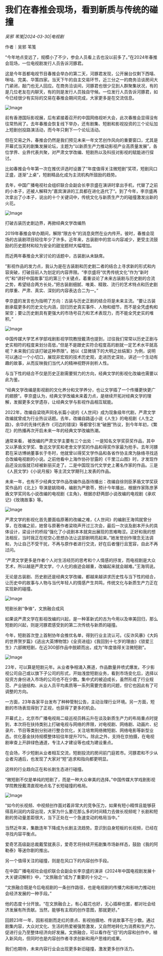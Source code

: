 # 我们在春推会现场，看到新质与传统的碰撞

*吴邪 苇笺|2024-03-30|电视剧*

作者｜吴邪 苇笺

“今年地点变远了，规模小了不少，参会人员看上去也没以前多了。”在2024年春推会现场，一位电视剧发行人员告诉河豚君。

这是今年首都电视节目春推会举办的第二天，河豚君发现，公开展台仅剩下西嘻、咪咕、完美、华策四家。当天下午的自主交易环节，近三分之一的商务洽谈房间大门紧闭，敲门也无人回应。在商务洽谈间，河豚君也很少见到人群聚集状况，有的是几位老友在内聊天，有的则是发行人员独自守候。一位发行人员告诉河豚君，如今已经很少有实际的交易在春推会期间完成，大家更多是在交流信息。

![Image](http://static.ylzbl.com/uploads/ueditor/php/upload/image/20240330/1711776137451468.png)

前有香港国际影视展，后有紧接着召开的中国网络视听大会，此次春推会显得没有往常热闹了。去年春推会恢复线下举办，还有剧集、短剧和影视投资的三个论坛加上短剧创投路演活动，而今年只剩下一个论坛活动。

但在交易之外，春推会仍然是我们预见未来一年文艺创作风向的重要窗口，尤其是开幕式当天的剧集发展论坛，主题为“以新质生产力推动影视产业高质量发展”，各位学界、业界代表共聚，对严肃文学改编、短剧热以及科技对影视的赋能进行探讨。

比如春推会今年第一次在推优评选时设置了“年度值得关注微短剧”奖项，短剧风口正盛，逐渐“上桌”，短剧精品化成为主流机构所鼓励的趋势。

去年，中国广播电视社会组织联合会副会长李京盛在演讲时拿出手机，代替了之前的小本子，还被人解释为”嘉宾演讲的工具都在进化迭代了“。到了今年，李京盛再次拿出了小本子，说出的十个关键词中，传统文化与新质生产力的碰撞激发出新的火花。

![Image](http://static.ylzbl.com/uploads/ueditor/php/upload/image/20240330/1711776138553062.png)

打破古装历史剧边界，再掀经典文学改编热

2019年春推会举办期间，解除“限古令”的消息突然在业内传开。彼时，春推会现场的古装剧项目较往年少了许多。近年来，古装剧中的宫斗内容减少，更受主流鼓励的历史题材和较为安全的甜宠题材大幅增加。

而近两年春推会大家讨论的话题中，古装剧从未缺席。

”影视作品的发力点，我认为是在古装剧和历史剧二者的结合上寻求新的形式和内容突破，打破目前人为划定的内容界限。“李京盛将“优秀传统文化”作为“新时代”和“讲好中国故事”后的第三个关键点，着重谈论了未来古装剧与历史剧的合流之势，希望结合两方长处，”把古装剧细腻、唯美、精致、流行的艺术特点和历史剧的厚重、严肃、真实、深刻的内容表达合二为一。”

李京盛的发言也为指明了方向：古装与历史正剧的结合将是未来主流。“要让古装剧承载更多的历史文化内涵，回归历史真实事件、人物和细节，而不是全凭虚构和架空；要让历史剧具有更强大的市场号召力和艺术表现力，而不能全凭史实的堆积。”

![Image](http://static.ylzbl.com/uploads/ueditor/php/upload/image/20240330/1711776138759094.png)

中国传媒大学艺术学部戏剧影视学院教授戴清也提到，过往我们常常以历史正剧与史实相符的程度来划分高低，”但是不是跟史实符合程度高的剧就一定艺术水平就高呢？未来我们应该打破这种界限“。她以《显微镜下的大明之丝绢案》为例，说明可以通过一个小切口，展现非宏观的技术历史观，走进历史深处，讲述一个生动有趣的故事，从而反映我们当代人的精神视野并剖析人性。

与当下性的结合不仅是历史正剧需要努力的方向，经典文学的影视化改编也需要以此为鉴。

“经典文学改编是影视剧的文化养分和文学养分，也让文学插了一个传播更快更广的翅膀“。李京盛认为，经典文学改编未来着力点，是继续开拓对经典文学的理解，发掘更多文学遗存，让经典文学与影视作品相互赋能。

2022年，改编自梁晓声同名长篇小说的《人世间》成为现象级年代剧，严肃文学改编就曾成为行业热议话题。去年，改编自路遥小说《人生》的电视剧《人生之路》，余华的先锋代表作《河边的错误》等都曾引发“破圈”热议，到今年年初，《繁花》的热播再次开启未来一年的经典文学改编热潮。

通常来看， 被改编的严肃文学主要有三个出处：一是知名文学奖获奖作品，其中又以茅盾文学奖、鲁迅文学奖和老舍文学奖的作品和得奖作家最为抢手。去年河豚君在采访博纳董事长于冬时，他就曾以得奖文学作品和各省作协主席为脉络寻找适合改编电视剧的小说。之前他看中上海作协孙甘露的《千里江山图》时，才发现作品还没出版就已经被新丽买走了。二是中国现当代文学史上著名作家的作品。三是《人民文学》《小说月报》等主流文学期刊上发表的作品。

未来一年，也有不少经典文学作品改编作品亟待播出：改编自徐则臣茅盾文学奖获奖作品的《北上》导演是姚晓峰，编剧为严歌苓，预计今年播出，根据作家陈彦茅盾文学奖同名小说改编的电视剧《主角》，根据亦舒两部小说改编的电视剧《承欢记》《玫瑰故事》等。

![Image](http://static.ylzbl.com/uploads/ueditor/php/upload/image/20240330/1711776139148362.png)

严肃文学的影视化首先要面临原著的改编之难，《人世间》的编剧王海鸰就曾分享，在改编之前，她曾与原著作者梁晓声开过三次会，最后一次谈及剧本开头的具体设计，梁设计的桥段“强化了小说剧本本就突出展现的苦难晦涩。正好和我的想法相反，当时我正在挖空心思想办法让这部剧明亮起来。”她发觉创作理念无法调和，为让自己不受干扰，不再与原作者进行交流，好在后者懂行且宽容，自此不再过问。

“严肃文学更多是作者个人对生活经历的思考和个人情感的抒发，而电视剧是大众艺术，所以越是严肃文学，个人化的痕迹会越重，改编起来就会越难。”王海鸰说。

无论是古装剧、历史剧还是经典文学改编，都越来越讲求历史性与当下性的结合，让历史中的故事与人物与当代年轻人的情感产生共鸣，传统文化与新质生产力正在实现新的碰撞。

![Image](http://static.ylzbl.com/uploads/ueditor/php/upload/image/20240330/1711776140730295.png)

短剧长剧“争锋”，文旅融合成风

如果说严肃文学在影视改编的兴起，是一种革新式的古为今用以及审美回归，那么短剧的兴起，则是河豚君感受到的第二次传统与新质的碰撞。

今年，短剧首次登上首制协年会推优名单，得到行业主流认可。《反诈风暴》《大妈的世界贺岁篇》《逃出大英博物馆》《全资进组》《我回到十七岁的理由》《锁爱三生》六部微短剧，在近300部作品中脱颖而出，成为“年度值得关注微短剧”。

![Image](http://static.ylzbl.com/uploads/ueditor/php/upload/image/20240330/1711776141240109.png)

23年，可以算是短剧元年。从业者争相涌入赛道，作品数量井喷式爆发。不少影视公司自己或以旗下子公司的形式，开始浅尝短剧业务，看到市场变化后，选择以投资方身份进入市场的公司也不在少数。集中式的被迫成长，虽然形成了行业规范、产业链结构、从业人员平均素质等一系列需要完善的问题，但它也因此有了可调整的方向。

一方面，23年各家平台发布了种种管制公告，主动治理行业环境。另一方面，短剧的市场表现得到了正视，也获得了更多的机会。

开幕式上，北京市广播电视局二级巡视员韩云升在谈及新质生产力的布局重点时提到，本次将在扶持类别上打破电视与网络的界限，对电视剧、网络剧、动画片、纪录片、节目等类别分别进行整合优化，关注培育网络微短剧、网络电影等新型业态。优化基金扶持规模整体较往年提升70%。除此之外，支持在京拍摄，在电视剧审查上开辟绿色通道，专注人才建设等也成为建设重点。

在会场，不少短剧从业者相互交流，短剧投流的房间前门庭若市。河豚君和不少从业者沟通后，也发现了大家对“短”追求和指向都更明显。

这样的行业趋向正在和长剧生态进行碰撞。

“微短剧不仅是单纯的短剧了，而是一种大众审美的选择。”中国传媒大学戏剧影视学院教授戴清直观地点名了长短碰撞的格局。

![Image](http://static.ylzbl.com/uploads/ueditor/php/upload/image/20240330/1711776137266956.png)

“如今的长视频、中视频创作面对着非常大的竞争压力，如果有短小精悍且能够获得高利润的内容出现，大家为什么要花那么多的时间精力去做长视频呢？长剧和短剧的劳动量差距很大，当下正处在一个急速变动的格局当中。”

当然近年来，集数连年下降成为长剧主流趋势。意识到自身短板的长视频，已经在寻找内容平衡点。

爱奇艺高级副总裁戴莹就表示，爱奇艺将持续开拓剧集市场新样态，鼓励《我的阿勒泰》等迷你剧的推出。

另一个值得关注的碰撞，则是在风口下的内容创作手段。

在中国广播电视社会组织联合会副会长李京盛的演讲《2024年中国电视剧发展十大关键词解析》中，“文旅融合”成为了重要的十分之一。

“文旅融合既是今后电视剧的一条创作路径，也是电视剧的传播力和影响力推动社会经济发展的一种手段。”

他的态度十分开放。“在文旅融合上，有心栽花也好，无心插柳也罢，都对社会经济发展有所贡献。当然，能够有主观的创作意图，那就更好。”

回顾23年一年，因影视剧而走红的景点、影视拍摄地、传说故事不在少数。通过剧集内容，大众对文化、生活的热爱被强势激发，又自然地转化为消费和生产力，促进行业乃至整体经济向好发展。文旅融合，可以看作在“旧”的内容和创作中，植入新风向，但同时也是内容创作者寻求创新和用户思维的成果。

我们也期待，未来内容行业会出现更多新旧碰撞，激发更多创作活力。

